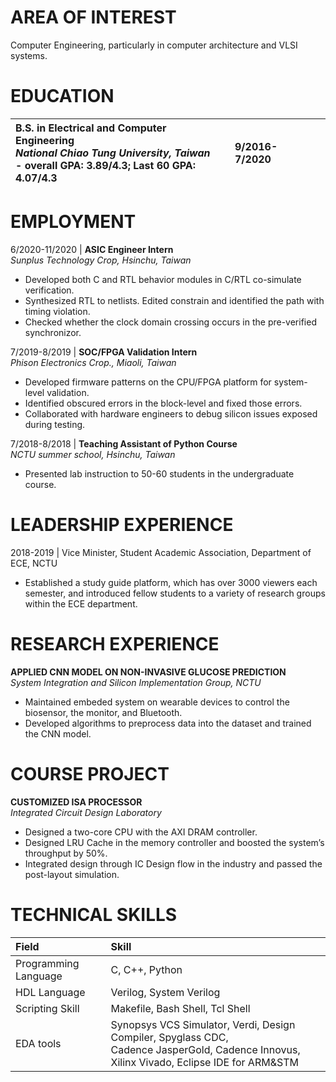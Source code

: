 # AREA OF INTEREST
Computer Engineering, particularly in computer architecture and VLSI systems.

# EDUCATION


| **B.S. in Electrical and Computer Engineering**<br>*National Chiao Tung University, Taiwan*<br>- overall GPA: 3.89/4.3; Last 60 GPA: 4.07/4.3 | 9/2016-7/2020 | |
|:-------------|:------------------|:------|

# EMPLOYMENT

6/2020-11/2020 | **ASIC Engineer Intern**<br>*Sunplus Technology Crop, Hsinchu, Taiwan*
- Developed both C and RTL behavior modules in C/RTL co-simulate verification.
-	Synthesized RTL to netlists. Edited constrain and identified the path with timing violation.
-	Checked whether the clock domain crossing occurs in the pre-verified synchronizor.

7/2019-8/2019	| **SOC/FPGA Validation Intern**<br>*Phison Electronics Crop., Miaoli, Taiwan*
-	Developed firmware patterns on the CPU/FPGA platform for system-level validation.
-	Identified obscured errors in the block-level and fixed those errors.
-	Collaborated with hardware engineers to debug silicon issues exposed during testing.

7/2018-8/2018	| **Teaching Assistant of Python Course**<br>*NCTU summer school, Hsinchu, Taiwan*
-	Presented lab instruction to 50-60 students in the undergraduate course.

# LEADERSHIP EXPERIENCE

2018-2019	| Vice Minister, Student Academic Association, Department of ECE, NCTU
-	Established a study guide platform, which has over 3000 viewers each semester, and introduced fellow students to a variety of research groups within the ECE department.

# RESEARCH  EXPERIENCE

**APPLIED CNN MODEL ON NON-INVASIVE GLUCOSE PREDICTION**<br>*System Integration and Silicon Implementation Group, NCTU*
-	Maintained embeded system on wearable devices to control the biosensor, the monitor, and Bluetooth.
-	Developed algorithms to preprocess data into the dataset and trained the CNN model.

# COURSE PROJECT

**CUSTOMIZED ISA PROCESSOR**<br>*Integrated Circuit Design Laboratory*
-	Designed a two-core CPU with the AXI DRAM controller.
-	Designed LRU Cache in the memory controller and boosted the system’s throughput by 50%.
-	Integrated design through IC Design flow in the industry and passed the post-layout simulation.

# TECHNICAL SKILLS

| Field | Skill | |
|:-------------|:------------------|:------|
| Programming Language        | C, C++, Python          |  |
| HDL Language           | Verilog, System Verilog |   |
| Scripting Skill | Makefile, Bash Shell, Tcl Shell   |   |
| EDA tools           | Synopsys VCS Simulator, Verdi, Design Compiler, Spyglass CDC, <br>  Cadence JasperGold, Cadence Innovus, Xilinx Vivado, Eclipse IDE for ARM&STM     |    |
